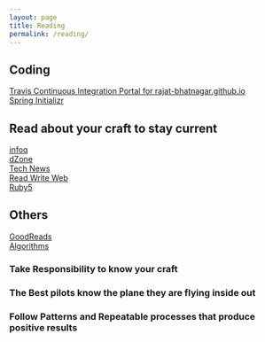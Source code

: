 ```yaml
---
layout: page
title: Reading
permalink: /reading/
---
```


## Coding<br>
<a href="https://travis-ci.org/rajat-bhatnagar/rajat-bhatnagar.github.io" target="_blank">Travis Continuous Integration Portal for rajat-bhatnagar.github.io</a><br>
<a href="http://start.spring.io" target="_blank">Spring Initializr</a><br>

## Read about your craft to stay current <br>
<a href="https://www.infoq.com/" target="_blank">infoq</a><br>
<a href="https://dzone.com" target="_blank">dZone</a><br>
<a href="https://news.ycombinator.com/" target="_blank">Tech News</a><br>
<a href="https://readwrite.com/" target="_blank">Read Write Web</a><br>
<a href="https://ruby5.codeschool.com/" target="_blank">Ruby5</a><br>

## Others
<a href="https://www.goodreads.com/Rajat_Bhatnagar" target="_blank">GoodReads</a><br>
<a href="http://algs4.cs.princeton.edu/home/" target="_blank">Algorithms</a><br>

### Take Responsibility to know your craft <br>
### The Best pilots know the plane they are flying inside out <br>
### Follow Patterns and Repeatable processes that produce positive results <br>
